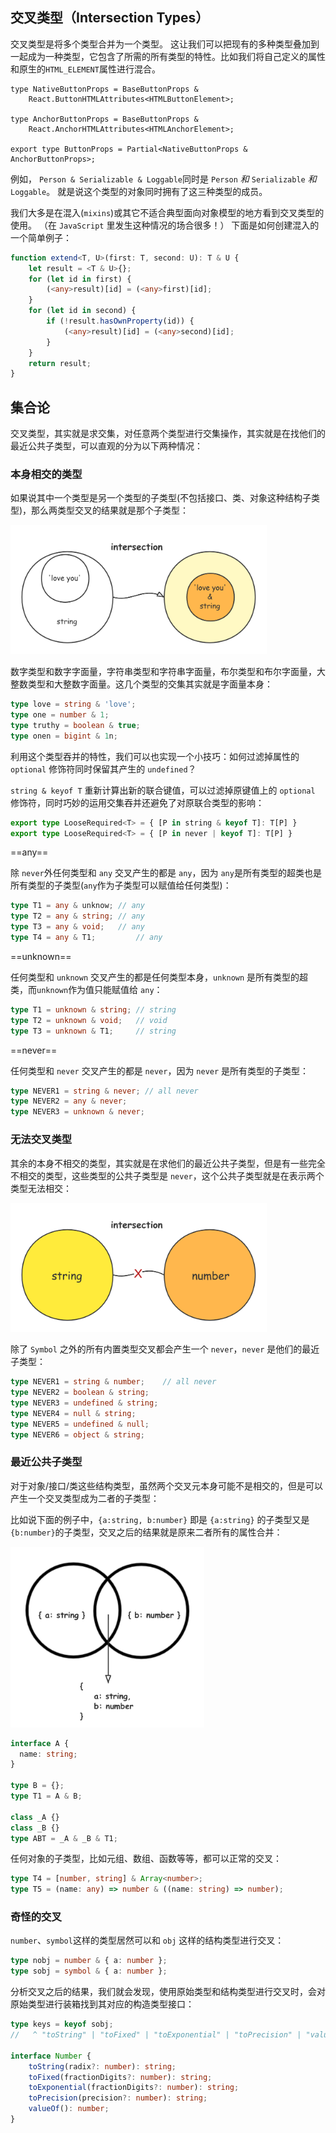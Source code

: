 ## 交叉类型（Intersection Types）

交叉类型是将多个类型合并为一个类型。 这让我们可以把现有的多种类型叠加到一起成为一种类型，它包含了所需的所有类型的特性。比如我们将自己定义的属性和原生的`HTML_ELEMENT`属性进行混合。

```tsx
type NativeButtonProps = BaseButtonProps &
    React.ButtonHTMLAttributes<HTMLButtonElement>;

type AnchorButtonProps = BaseButtonProps &
    React.AnchorHTMLAttributes<HTMLAnchorElement>;

export type ButtonProps = Partial<NativeButtonProps & AnchorButtonProps>;
```

 例如， `Person & Serializable & Loggable`同时是 `Person` *和* `Serializable` *和* `Loggable`。 就是说这个类型的对象同时拥有了这三种类型的成员。

我们大多是在混入(`mixins`)或其它不适合典型面向对象模型的地方看到交叉类型的使用。 （在 `JavaScript` 里发生这种情况的场合很多！） 下面是如何创建混入的一个简单例子：

```ts
function extend<T, U>(first: T, second: U): T & U {
    let result = <T & U>{};
    for (let id in first) {
        (<any>result)[id] = (<any>first)[id];
    }	
    for (let id in second) {
        if (!result.hasOwnProperty(id)) {
            (<any>result)[id] = (<any>second)[id];
        }
    }
    return result;
}
```

## 集合论

交叉类型，其实就是求交集，对任意两个类型进行交集操作，其实就是在找他们的最近公共子类型，可以直观的分为以下两种情况：

### 本身相交的类型

如果说其中一个类型是另一个类型的子类型(不包括接口、类、对象这种结构子类型)，那么两类型交叉的结果就是那个子类型：

<img src="assets/intersection.png" alt="intersection" style="zoom:40%;" />

数字类型和数字字面量，字符串类型和字符串字面量，布尔类型和布尔字面量，大整数类型和大整数字面量。这几个类型的交集其实就是字面量本身：

```ts
type love = string & 'love';
type one = number & 1;
type truthy = boolean & true;
type onen = bigint & 1n;
```

利用这个类型吞并的特性，我们可以也实现一个小技巧：如何过滤掉属性的 `optional` 修饰符同时保留其产生的 `undefined`？

 `string & keyof T` 重新计算出新的联合键值，可以过滤掉原键值上的 `optional` 修饰符，同时巧妙的运用交集吞并还避免了对原联合类型的影响：

```ts
export type LooseRequired<T> = { [P in string & keyof T]: T[P] }
export type LooseRequired<T> = { [P in never | keyof T]: T[P] }
```

==any==

除 `never`外任何类型和 `any` 交叉产生的都是 `any`，因为 `any`是所有类型的超类也是所有类型的子类型(`any`作为子类型可以赋值给任何类型)：

```ts
type T1 = any & unknow; // any
type T2 = any & string; // any
type T3 = any & void;   // any
type T4 = any & T1;			// any
```

==unknown==

任何类型和 `unknown` 交叉产生的都是任何类型本身，`unknown` 是所有类型的超类，而`unknown`作为值只能赋值给 `any`：

```ts
type T1 = unknown & string; // string
type T2 = unknown & void;   // void
type T3 = unknown & T1;     // string
```

==never==

任何类型和 `never` 交叉产生的都是 `never`，因为 `never` 是所有类型的子类型：

```ts
type NEVER1 = string & never; // all never
type NEVER2 = any & never;
type NEVER3 = unknown & never;
```

### 无法交叉类型

其余的本身不相交的类型，其实就是在求他们的最近公共子类型，但是有一些完全不相交的类型，这些类型的公共子类型是 `never`，这个公共子类型就是在表示两个类型无法相交：

<img src="assets/intersection_2.png" alt="intersection_2" style="zoom:40%;" />

除了 `Symbol` 之外的所有内置类型交叉都会产生一个 `never`，`never` 是他们的最近子类型：

```ts
type NEVER1 = string & number;    // all never
type NEVER2 = boolean & string;
type NEVER3 = undefined & string;
type NEVER4 = null & string;
type NEVER5 = undefined & null;
type NEVER6 = object & string;
```

### 最近公共子类型

对于对象/接口/类这些结构类型，虽然两个交叉元本身可能不是相交的，但是可以产生一个交叉类型成为二者的子类型：

比如说下面的例子中，`{a:string, b:number}` 即是 `{a:string}` 的子类型又是 `{b:number}`的子类型，交叉之后的结果就是原来二者所有的属性合并：

<img src="assets/intersection (1).png" alt="intersection (1)" style="zoom:40%;" />

```ts
interface A {
  name: string;
}

type B = {};
type T1 = A & B;

class _A {}
class _B {}
type ABT = _A & _B & T1;
```

任何对象的子类型，比如元组、数组、函数等等，都可以正常的交叉：

```ts
type T4 = [number, string] & Array<number>;
type T5 = (name: any) => number & ((name: string) => number);
```

### 奇怪的交叉

`number`、`symbol`这样的类型居然可以和 `obj` 这样的结构类型进行交叉：

```ts
type nobj = number & { a: number };
type sobj = symbol & { a: number };
```

分析交叉之后的结果，我们就会发现，使用原始类型和结构类型进行交叉时，会对原始类型进行装箱找到其对应的构造类型接口：

```ts
type keys = keyof sobj;
//   ^ "toString" | "toFixed" | "toExponential" | "toPrecision" | "valueOf" | "toLocaleString" | "a"

interface Number {
    toString(radix?: number): string;
    toFixed(fractionDigits?: number): string;
    toExponential(fractionDigits?: number): string;
    toPrecision(precision?: number): string;
    valueOf(): number;
}
```

